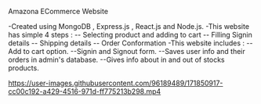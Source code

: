 Amazona ECommerce Website 

-Created using MongoDB , Express.js , React.js and Node.js.
-This website has simple 4 steps :
     -- Selecting product and adding to cart
     -- Filling Signin details
     -- Shipping details
     -- Order Conformation
-This website includes :
     -- Add to cart option.
     --Signin and Signout form.
     --Saves user info and their orders in admin's database.
     --Gives info about in and out of stocks products.
     
  

https://user-images.githubusercontent.com/96189489/171850917-cc00c192-a429-4516-971d-ff775213b298.mp4

